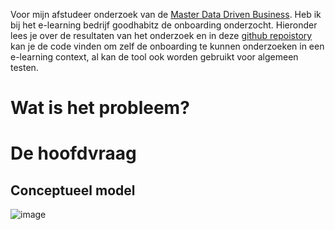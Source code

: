 Voor mijn afstudeer onderzoek van de [Master Data Driven Business](https://www.hu.nl/voltijd-opleidingen/master-data-driven-business). Heb ik bij het e-learning bedrijf goodhabitz de onboarding onderzocht. Hieronder lees je over de resultaten van het onderzoek en in deze [github repoistory](https://github.com/olivierverwoerd/A-B_test_tool_with_APA) kan je de code vinden om zelf de onboarding te kunnen onderzoeken in een e-learning context, al kan de tool ook worden gebruikt voor algemeen testen. <br>

# Wat is het probleem?

# De hoofdvraag

## Conceptueel model
 ![image](https://github.com/olivierverwoerd/A-B_test_tool_with_APA/assets/22635990/bc7981a3-1af2-49c7-9053-3cab07c8fd19)
